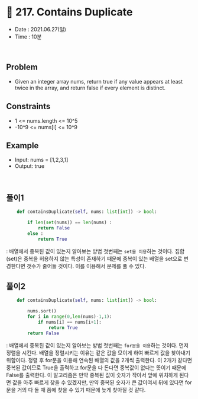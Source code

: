 # 🌴 217. Contains Duplicate
- Date : 2021.06.27(일)
- Time : 10분
<br>

## Problem

- Given an integer array nums, return true if any value appears at least twice in the array, and return false if every element is distinct.

## Constraints
- 1 <= nums.length <= 10^5
- -10^9 <= nums[i] <= 10^9

## Example

- Input: nums = [1,2,3,1]
- Output: true

<br>

## 풀이1
```Python
    def containsDuplicate(self, nums: list[int]) -> bool:

        if len(set(nums)) == len(nums) :
            return False
        else :
            return True

```
: 배열에서 중복된 값이 있는지 알아보는 방법 첫번째는 ```set을 이용```하는 것이다. 집합(set)은 중복을 허용하지 않는 특성이 존재하기 때문에 중복이 있는 배열을 set으로 변경한다면 갯수가 줄어들 것이다. 이를 이용해서 문제를 풀 수 있다.

## 풀이2
```Python
    def containsDuplicate(self, nums: list[int]) -> bool:

        nums.sort()
        for i in range(0,len(nums)-1,1):
            if nums[i] == nums[i+1]:
                return True
        return False

```
: 배열에서 중복된 값이 있는지 알아보는 방법 첫번째는 ```for문을 이용```하는 것이다. 먼저 정렬을 시킨다. 배열을 정렬시키는 이유는 같은 값을 모이게 하여 빠르게 값을 찾아내기 위함이다. 정렬 후 for문을 이용해 연속된 배열의 값을 2개씩 출력한다. 이 2개가 같다면 중복된 값이므로 True을 출력하고 for문을 다 돈다면 중복값이 없다는 뜻이기 때문에 False를 출력한다. 이 알고리즘은 만약 중복된 값이 숫자가 작아서 앞에 위치하게 된다면 값을 아주 빠르게 찾을 수 있겠지만, 만약 중복된 숫자가 큰 값이여서 뒤에 있다면 for문을 거의 다 돌 때 쯤에 찾을 수 있기 때문에 늦게 찾아질 것 같다. 
